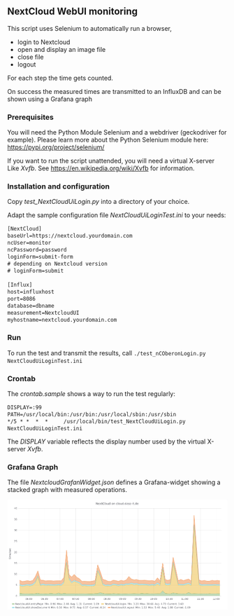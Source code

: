 ## NextCloud WebUI monitoring

This script uses Selenium to automatically run a browser, 
- login to Nextcloud
- open and display an image file
- close file
- logout

For each step the time gets counted.

On success the measured times are transmitted to an InfluxDB and can be shown using a Grafana graph

### Prerequisites

You will need the Python Module Selenium and a webdriver (geckodriver for example). Please learn more about the Python Selenium module here: https://pypi.org/project/selenium/

If you want to run the script unattended, you will need a virtual X-server Like *Xvfb*. See https://en.wikipedia.org/wiki/Xvfb for information.

### Installation and configuration

Copy *test_NextCloudUiLogin.py* into a directory of your choice.

Adapt the sample configuration file *NextCloudUiLoginTest.ini* to your needs:

```
[NextCloud]
baseUrl=https://nextcloud.yourdomain.com
ncUser=monitor
ncPassword=password
loginForm=submit-form
# depending on Nextcloud version
# loginForm=submit

[Influx]
host=influxhost
port=8086
database=dbname
measurement=NextcloudUI
myhostname=nextcloud.yourdomain.com
```

### Run

To run the test and transmit the results, call `./test_nCOberonLogin.py NextCloudUiLoginTest.ini`

### Crontab

The *crontab.sample* shows a way to run the test regularly:
```
DISPLAY=:99
PATH=/usr/local/bin:/usr/bin:/usr/local/sbin:/usr/sbin
*/5 * *  *  *     /usr/local/bin/test_NextCloudUiLogin.py NextCloudUiLoginTest.ini
```

The *DISPLAY* variable reflects the display number used by the virtual X-server *Xvfb*.

### Grafana Graph

The file *NextcloudGrafanWidget.json* defines a Grafana-widget showing a stacked graph with measured operations.

![Grafana Image](nextcloud-ui.png)
